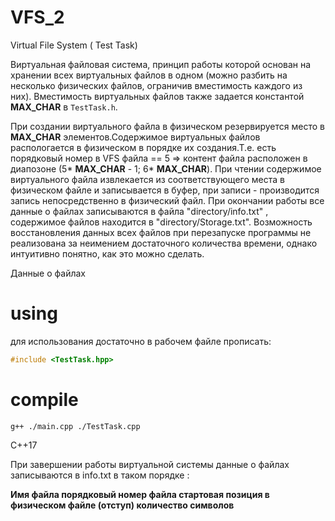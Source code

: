 # VFS_2
Virtual File System ( Test Task)

Виртуальная файловая система, принцип работы которой основан на хранении всех виртуальных файлов в одном (можно разбить на несколько физических файлов, ограничив вместимость каждого из них). Вместимость виртуальных файлов также задается константой **MAX_CHAR** в ``` TestTask.h ```.

При создании виртуального файла в физическом резервируется место в **MAX_CHAR** элементов.Содержимое виртуальных файлов распологается в физическом в порядке их создания.Т.е. есть порядковый номер в VFS файла == 5 => контент файла расположен в диапозоне (5* **MAX_CHAR** - 1; 6* **MAX_CHAR**). При чтении содержимое виртуального файла извлекается из соответствующего места в физическом файле и записывается в буфер, при записи - производится запись непосредственно в физический файл.
При окончании работы все данные о файлах записываются в файла "directory/info.txt" , содержимое файлов находится в "directory/Storage.txt".
Возможность восстановления данных всех файлов при перезапуске программы не реализована за неимением достаточного количества времени, однако интуитивно понятно, как это можно сделать.

Данные о файлах 

# using
для использования достаточно в рабочем файле прописать:
```C++
#include <TestTask.hpp>
```
# compile 
```
g++ ./main.cpp ./TestTask.cpp
```
С++17 

При завершении работы виртуальной системы данные о файлах записываются в info.txt в таком порядке : 


**Имя файла
порядковый номер файла 
стартовая позиция в физическом файле (отступ)
количество символов**
